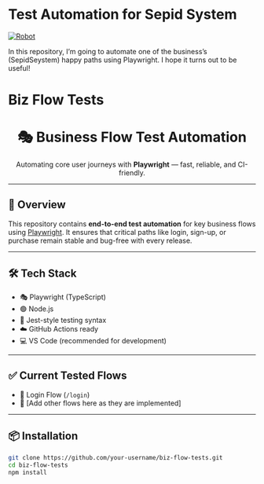 # Test Automation for Sepid System 

 [![Robot](https://img.shields.io/badge/Robot-00ADD8?style=flat&logo=robot&logoColor=white)](https://sites.google.com/view/tavakoli/home)

In this repository, I’m going to automate one of the business’s (SepidSeystem) happy paths using Playwright. I hope it turns out to be useful!


# Biz Flow Tests






<h1 align="center">🎭 Business Flow Test Automation</h1>
<p align="center">
  Automating core user journeys with <strong>Playwright</strong> — fast, reliable, and CI-friendly.
</p>

---

## 🚀 Overview

This repository contains **end-to-end test automation** for key business flows using [Playwright](https://playwright.dev/). It ensures that critical paths like login, sign-up, or purchase remain stable and bug-free with every release.

---

## 🛠️ Tech Stack

- 🎭 Playwright (TypeScript)
- 🟢 Node.js
- 🧪 Jest-style testing syntax
- ☁️ GitHub Actions ready
- 💻 VS Code (recommended for development)

---

## ✅ Current Tested Flows

- 🔐 Login Flow (`/login`)
- 🛒 [Add other flows here as they are implemented]

---

## 📦 Installation

```bash
git clone https://github.com/your-username/biz-flow-tests.git
cd biz-flow-tests
npm install
